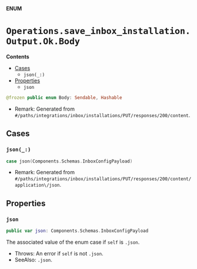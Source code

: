 **ENUM**

# `Operations.save_inbox_installation.Output.Ok.Body`

**Contents**

- [Cases](#cases)
  - `json(_:)`
- [Properties](#properties)
  - `json`

```swift
@frozen public enum Body: Sendable, Hashable
```

- Remark: Generated from `#/paths/integrations/inbox/installations/PUT/responses/200/content`.

## Cases
### `json(_:)`

```swift
case json(Components.Schemas.InboxConfigPayload)
```

- Remark: Generated from `#/paths/integrations/inbox/installations/PUT/responses/200/content/application\/json`.

## Properties
### `json`

```swift
public var json: Components.Schemas.InboxConfigPayload
```

The associated value of the enum case if `self` is `.json`.

- Throws: An error if `self` is not `.json`.
- SeeAlso: `.json`.
